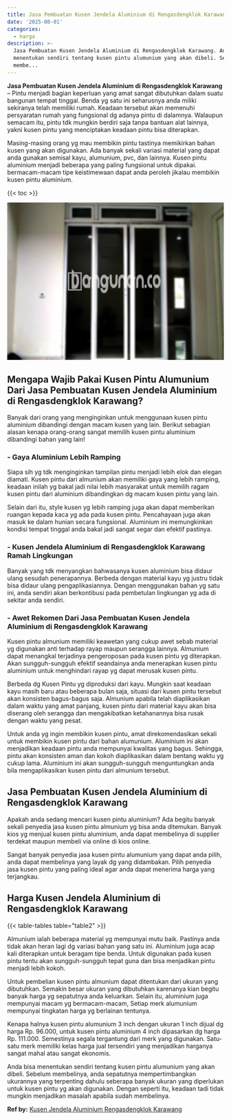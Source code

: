 ```yaml
---
title: Jasa Pembuatan Kusen Jendela Aluminium di Rengasdengklok Karawang
date: '2025-08-01'
categories:
  - harga
description: >-
  Jasa Pembuatan Kusen Jendela Aluminium di Rengasdengklok Karawang. Anda bisa
  menentukan sendiri tentang kusen pintu alumunium yang akan dibeli. Sebelum
  membe...
---
```


**Jasa Pembuatan Kusen Jendela Aluminium di Rengasdengklok Karawang** – Pintu menjadi bagian keperluan yang amat sangat dibutuhkan dalam suatu bangunan tempat tinggal. Benda yg satu ini seharusnya anda miliki sekiranya telah memiliki rumah. Keadaan tersebut akan memenuhi persyaratan rumah yang fungsional dg adanya pintu di dalamnya. Walaupun semacam itu, pintu tdk mungkin berdiri saja tanpa bantuan alat lainnya, yakni kusen pintu yang menciptakan keadaan pintu bisa diterapkan.

Masing-masing orang yg mau membikin pintu tastinya memikirkan bahan kusen yang akan digunakan. Ada banyak sekali variasi material yang dapat anda gunakan semisal kayu, alumunium, pvc, dan lainnya. Kusen pintu aluminium menjadi beberapa yang paling fungsional untuk dipakai. bermacam-macam tipe keistimewaan dapat anda peroleh jikalau membikin kusen pintu aluminium.

{{< toc >}}

![Jasa Pembuatan Kusen Jendela Aluminium di Rengasdengklok Karawang](/images/harga-kusen-jendela-alumunium-39.png)

## Mengapa Wajib Pakai Kusen Pintu Alumunium Dari Jasa Pembuatan Kusen Jendela Aluminium di Rengasdengklok Karawang?

Banyak dari orang yang menginginkan untuk menggunaan kusen pintu aluminium dibandingi dengan macam kusen yang lain. Berikut sebagian alasan kenapa orang-orang sangat memilih kusen pintu aluminium dibandingi bahan yang lain!

### \- Gaya Aluminium Lebih Ramping

Siapa sih yg tdk menginginkan tampilan pintu menjadi lebih elok dan elegan diamati. Kusen pintu dari almunium akan memiliki gaya yang lebih ramping, keadaan inilah yg bakal jadi nilai lebih masyarakat untuk memilih ragam kusen pintu dari aluminium dibandingkan dg macam kusen pintu yang lain.

Selain dari itu, style kusen yg lebih ramping juga akan dapat memberikan ruangan kepada kaca yg ada pada kusen pintu. Pencahayaan juga akan masuk ke dalam hunian secara fungsional. Aluminium ini memungkinkan kondisi tempat tinggal anda bakal jadi sangat segar dan efektif pastinya.

### \- Kusen Jendela Aluminium di Rengasdengklok Karawang Ramah Lingkungan

Banyak yang tdk menyangkan bahwasanya kusen aluminium bisa didaur ulang sesudah penerapannya. Berbeda dengan material kayu yg justru tidak bisa didaur ulang pengaplikasiannya. Dengan menggunakan bahan yg satu ini, anda sendiri akan berkontibusi pada pembetulan lingkungan yg ada di sekitar anda sendiri.

### \- Awet Rekomen Dari Jasa Pembuatan Kusen Jendela Aluminium di Rengasdengklok Karawang

Kusen pintu almunium memiliki keawetan yang cukup awet sebab material yg digunakan anti terhadap rayap maupun serangga lainnya. Almunium dapat menangkal terjadinya pengeroposan pada kusen pintu yg diterapkan. Akan sungguh-sungguh efektif seandainya anda menerapkan kusen pintu aluminium untuk menghindari rayap yg dapat merusak kusen pintu.

Berbeda dg Kusen Pintu yg diproduksi dari kayu. Mungkin saat keadaan kayu masih baru atau beberapa bulan saja, situasi dari kusen pintu tersebut akan konsisten bagus-bagus saja. Almunium apabila telah diaplikasikan dalam waktu yang amat panjang, kusen pintu dari material kayu akan bisa diserang oleh serangga dan mengakibatkan ketahanannya bisa rusak dengan waktu yang pesat.

Untuk anda yg ingin membikin kusen pintu, amat direkomendasikan sekali untuk membikin kusen pintu dari bahan alumunium. Aluminium ini akan menjadikan keadaan pintu anda mempunyai kwalitas yang bagus. Sehingga, pintu akan konsisten aman dan kokoh diaplikasikan dalam bentang waktu yg cukup lama. Aluminium ini akan sungguh-sungguh menguntungkan anda bila mengaplikasikan kusen pintu dari almunium tersebut.

## Jasa Pembuatan Kusen Jendela Aluminium di Rengasdengklok Karawang

Apakah anda sedang mencari kusen pintu aluminium? Ada begitu banyak sekali penyedia jasa kusen pintu almunium yg bisa anda ditemukan. Banyak kios yg menjual kusen pintu aluminium, anda dapat membelinya di supplier terdekat maupun membeli via online di kios online.

Sangat banyak penyedia jasa kusen pintu alumunium yang dapat anda pilih, anda dapat membelinya yang layak dg yang didambakan. Pilih penyedia jasa kusen pintu yang paling ideal agar anda dapat menerima harga yang terjangkau.

## Harga Kusen Jendela Aluminium di Rengasdengklok Karawang

{{< table-tables table="table2" >}}

Almunium ialah beberapa material yg mempunyai mutu baik. Pastinya anda tidak akan heran lagi dg variasi bahan yang satu ini. Aluminium juga acap kali diterapkan untuk beragam tipe benda. Untuk digunakan pada kusen pintu tentu akan sungguh-sungguh tepat guna dan bisa menjadikan pintu menjadi lebih kokoh.

Untuk pembelian kusen pintu almunium dapat ditentukan dari ukuran yang dibutuhkan. Semakin besar ukuran yang dibutuhkan karenanya kian begitu banyak harga yg sepatutnya anda keluarkan. Selain itu, aluminium juga mempunyai macam yg bermacam-macam, Setiap merk alumunium mempunyai tingkatan harga yg berlainan tentunya.

Kenapa halnya kusen pintu alumunium 3 inch dengan ukuran 1 inch dijual dg harga Rp. 96.000, untuk kusen pintu aluminium 4 inch dipasarkan dg harga Rp. 111.000. Semestinya segala tergantung dari merk yang digunakan. Satu-satu merk memiliki kelas harga jual tersendiri yang menjadikan harganya sangat mahal atau sangat ekonomis.

Anda bisa menentukan sendiri tentang kusen pintu alumunium yang akan dibeli. Sebelum membelinya, anda sepatutnya mempertimbangkan ukurannya yang terpenting dahulu seberapa banyak ukuran yang diperlukan untuk kusen pintu yg akan digunakan. Dengan seperti itu, keadaan tadi tidak mungkin menjadikan masalah apabila sudah membelinya.

**Ref by:** [Kusen Jendela Aluminium Rengasdengklok Karawang](https://id.wikipedia.org/wiki/Kusen)
